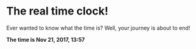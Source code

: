 # The real time clock!

Ever wanted to know what the time is? Well, your journey is about to end!

**The time is Nov 21, 2017, 13:57**